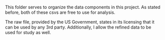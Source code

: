 This folder serves to organize the data components in this project. As stated before, both of these csvs are free to use for analysis. 

The raw file, provided by the US Government, states in its licensing that it can be used by any 3rd party. Additionally, I allow the refined data to be used for study as well.
